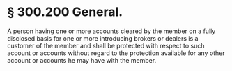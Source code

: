 # § 300.200   General.

A person having one or more accounts cleared by the member on a fully disclosed basis for one or more introducing brokers or dealers is a customer of the member and shall be protected with respect to such account or accounts without regard to the protection available for any other account or accounts he may have with the member.




